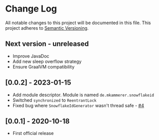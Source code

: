 # Change Log

All notable changes to this project will be documented in this file. This project adheres
to [Semantic Versioning](http://semver.org/).

## Next version - unreleased

- Improve JavaDoc
- Add new sleep overflow strategy
- Ensure GraalVM compatibility

## [0.0.2] - 2023-01-15

- Add module descriptor. Module is named `de.mkammerer.snowflakeid`
- Switched `synchronized` to `ReentrantLock`
- Fixed bug where `SnowflakeIdGenerator` wasn't thread safe - [#4](https://github.com/phxql/snowflake-id/issues/4)

## [0.0.1] - 2020-10-18

- First official release
